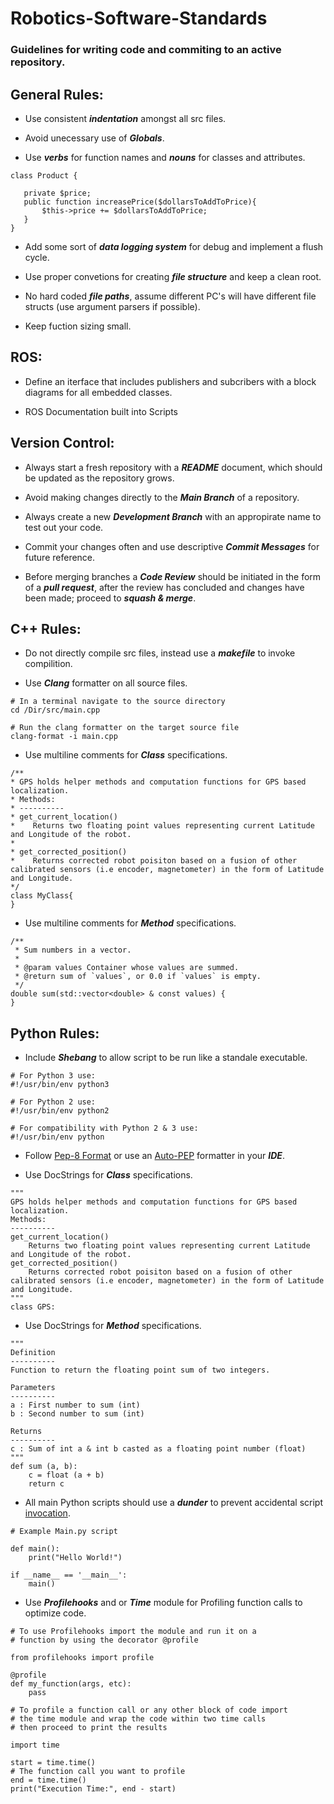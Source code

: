 # Robotics-Software-Standards
### Guidelines for writing code and commiting to an active repository. 
## General Rules:
 * Use consistent ***indentation*** amongst all src files.

 * Avoid unecessary use of ***Globals***.

 * Use ***verbs*** for function names and ***nouns*** for classes and attributes.
 ```
class Product {

    private $price;
    public function increasePrice($dollarsToAddToPrice){
        $this->price += $dollarsToAddToPrice;
    }
}
 ```
 
 * Add some sort of ***data logging system*** for debug and implement a flush cycle. 

 * Use proper convetions for creating ***file structure*** and keep a clean root. 

 * No hard coded ***file paths***, assume different PC's will have different file structs (use argument parsers if possible). 
 
 * Keep fuction sizing small.


## ROS:
* Define an iterface that includes publishers and subcribers with a block diagrams for all embedded classes.

* ROS Documentation built into Scripts



## Version Control:
* Always start a fresh repository with a ***README*** document, which should be updated as the repository grows.

* Avoid making changes directly to the ***Main Branch*** of a repository. 

* Always create a new ***Development Branch*** with an appropirate name to test out your code. 

* Commit your changes often and use descriptive ***Commit Messages*** for future reference. 

* Before merging branches a ***Code Review*** should be initiated in the form of a ***pull request***, after the review has concluded and changes have been made; proceed to ***squash & merge***. 

## C++ Rules:
* Do not directly compile src files, instead use a ***makefile*** to invoke compilition.

* Use ***Clang*** formatter on all source files.
```
# In a terminal navigate to the source directory 
cd /Dir/src/main.cpp

# Run the clang formatter on the target source file  
clang-format -i main.cpp
```

* Use multiline comments for ***Class*** specifications. 
```
/**
* GPS holds helper methods and computation functions for GPS based localization.
* Methods:
* ---------- 
* get_current_location()
*    Returns two floating point values representing current Latitude and Longitude of the robot.
*
* get_corrected_position()
*    Returns corrected robot poisiton based on a fusion of other calibrated sensors (i.e encoder, magnetometer) in the form of Latitude and Longitude.
*/
class MyClass{
} 
```

* Use multiline comments for ***Method*** specifications.
```
/**
 * Sum numbers in a vector.
 *
 * @param values Container whose values are summed.
 * @return sum of `values`, or 0.0 if `values` is empty.
 */
double sum(std::vector<double> & const values) { 
}
```


## Python Rules: 
* Include ***Shebang*** to allow script to be run like a standale executable. 
```
# For Python 3 use:
#!/usr/bin/env python3

# For Python 2 use:
#!/usr/bin/env python2

# For compatibility with Python 2 & 3 use:
#!/usr/bin/env python
```

* Follow [Pep-8 Format](https://pep8.org/) or use an [Auto-PEP](https://marketplace.visualstudio.com/items?itemName=himanoa.Python-autopep8) formatter in your ***IDE***. 

* Use DocStrings for ***Class*** specifications. 
```
"""
GPS holds helper methods and computation functions for GPS based localization.
Methods:
----------
get_current_location()
    Returns two floating point values representing current Latitude and Longitude of the robot.
get_corrected_position()
    Returns corrected robot poisiton based on a fusion of other calibrated sensors (i.e encoder, magnetometer) in the form of Latitude and Longitude.
"""
class GPS:
```

* Use DocStrings for ***Method*** specifications. 
```
"""
Definition
----------
Function to return the floating point sum of two integers.

Parameters
----------
a : First number to sum (int)  
b : Second number to sum (int)  

Returns
----------
c : Sum of int a & int b casted as a floating point number (float) 
"""
def sum (a, b):
    c = float (a + b)
    return c
```

* All main Python scripts should use a ***dunder*** to prevent accidental script [invocation](https://stackoverflow.com/questions/419163/what-does-if-name-main-do). 
```
# Example Main.py script

def main():
    print("Hello World!")

if __name__ == '__main__':
    main()
```

* Use ***Profilehooks*** and or ***Time*** module for Profiling function calls to optimize code.
```
# To use Profilehooks import the module and run it on a 
# function by using the decorator @profile

from profilehooks import profile

@profile
def my_function(args, etc):
    pass
``` 
```
# To profile a function call or any other block of code import
# the time module and wrap the code within two time calls 
# then proceed to print the results

import time

start = time.time()
# The function call you want to profile
end = time.time()
print("Execution Time:", end - start)
```